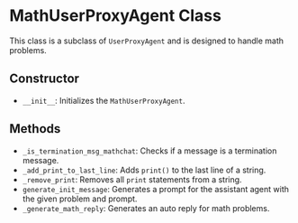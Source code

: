 # MathUserProxyAgent Class

This class is a subclass of `UserProxyAgent` and is designed to handle math problems.

## Constructor

- `__init__`: Initializes the `MathUserProxyAgent`.

## Methods

- `_is_termination_msg_mathchat`: Checks if a message is a termination message.
- `_add_print_to_last_line`: Adds `print()` to the last line of a string.
- `_remove_print`: Removes all `print` statements from a string.
- `generate_init_message`: Generates a prompt for the assistant agent with the given problem and prompt.
- `_generate_math_reply`: Generates an auto reply for math problems.


